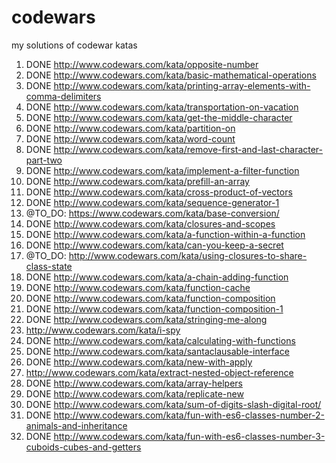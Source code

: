 # codewars
my solutions of codewar katas

 01. DONE http://www.codewars.com/kata/opposite-number
 02. DONE http://www.codewars.com/kata/basic-mathematical-operations
 03. DONE http://www.codewars.com/kata/printing-array-elements-with-comma-delimiters
 04. DONE http://www.codewars.com/kata/transportation-on-vacation
 05. DONE http://www.codewars.com/kata/get-the-middle-character
 06. DONE http://www.codewars.com/kata/partition-on
 07. DONE http://www.codewars.com/kata/word-count
 08. DONE http://www.codewars.com/kata/remove-first-and-last-character-part-two
 09. DONE http://www.codewars.com/kata/implement-a-filter-function
 10. DONE http://www.codewars.com/kata/prefill-an-array
 11. DONE http://www.codewars.com/kata/cross-product-of-vectors
 12. DONE http://www.codewars.com/kata/sequence-generator-1
 13. @TO_DO: https://www.codewars.com/kata/base-conversion/
 14. DONE http://www.codewars.com/kata/closures-and-scopes
 15. DONE http://www.codewars.com/kata/a-function-within-a-function
 16. DONE http://www.codewars.com/kata/can-you-keep-a-secret
 17. @TO_DO: http://www.codewars.com/kata/using-closures-to-share-class-state
 18. DONE http://www.codewars.com/kata/a-chain-adding-function
 19. DONE http://www.codewars.com/kata/function-cache
 20. DONE http://www.codewars.com/kata/function-composition
 21. DONE http://www.codewars.com/kata/function-composition-1
 22. DONE http://www.codewars.com/kata/stringing-me-along
 23. http://www.codewars.com/kata/i-spy
 24. DONE http://www.codewars.com/kata/calculating-with-functions
 25. DONE http://www.codewars.com/kata/santaclausable-interface
 26. DONE http://www.codewars.com/kata/new-with-apply
 27. http://www.codewars.com/kata/extract-nested-object-reference
 28. DONE http://www.codewars.com/kata/array-helpers
 29. DONE http://www.codewars.com/kata/replicate-new
 30. DONE http://www.codewars.com/kata/sum-of-digits-slash-digital-root/
 31. DONE http://www.codewars.com/kata/fun-with-es6-classes-number-2-animals-and-inheritance
 32. DONE http://www.codewars.com/kata/fun-with-es6-classes-number-3-cuboids-cubes-and-getters